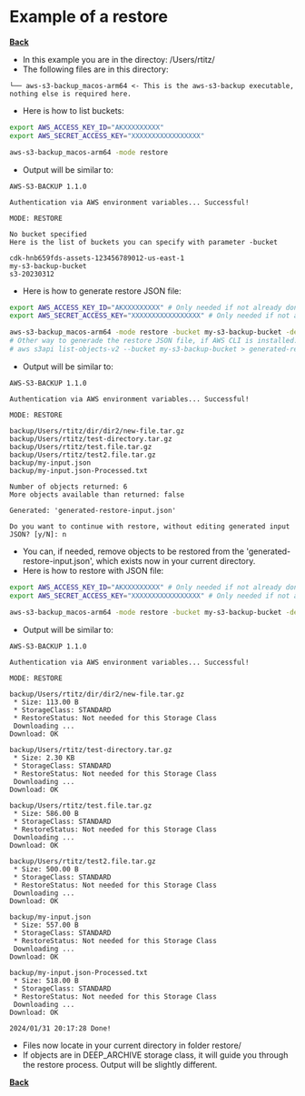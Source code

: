 # Example of a restore

**[Back](../README.md)**

  * In this example you are in the directoy: /Users/rtitz/
  * The following files are in this directory:
```text
└── aws-s3-backup_macos-arm64 <- This is the aws-s3-backup executable, nothing else is required here.
```

  * Here is how to list  buckets:
```bash
export AWS_ACCESS_KEY_ID="AKXXXXXXXXX"
export AWS_SECRET_ACCESS_KEY="XXXXXXXXXXXXXXXXX"

aws-s3-backup_macos-arm64 -mode restore
```

  * Output will be similar to:
```
AWS-S3-BACKUP 1.1.0

Authentication via AWS environment variables... Successful!

MODE: RESTORE

No bucket specified
Here is the list of buckets you can specify with parameter -bucket

cdk-hnb659fds-assets-123456789012-us-east-1
my-s3-backup-bucket
s3-20230312
```

  * Here is how to generate restore JSON file:
```bash
export AWS_ACCESS_KEY_ID="AKXXXXXXXXX" # Only needed if not already done in previous command
export AWS_SECRET_ACCESS_KEY="XXXXXXXXXXXXXXXXX" # Only needed if not already done in previous command

aws-s3-backup_macos-arm64 -mode restore -bucket my-s3-backup-bucket -destination restore/
# Other way to generade the restore JSON file, if AWS CLI is installed:
# aws s3api list-objects-v2 --bucket my-s3-backup-bucket > generated-restore-input.json
```

  * Output will be similar to:
```
AWS-S3-BACKUP 1.1.0

Authentication via AWS environment variables... Successful!

MODE: RESTORE

backup/Users/rtitz/dir/dir2/new-file.tar.gz
backup/Users/rtitz/test-directory.tar.gz
backup/Users/rtitz/test.file.tar.gz
backup/Users/rtitz/test2.file.tar.gz
backup/my-input.json
backup/my-input.json-Processed.txt

Number of objects returned: 6
More objects available than returned: false

Generated: 'generated-restore-input.json'

Do you want to continue with restore, without editing generated input JSON? [y/N]: n
```

  * You can, if needed, remove objects to be restored from the 'generated-restore-input.json', which exists now in your current directory.
  * Here is how to restore with JSON file:
```bash
export AWS_ACCESS_KEY_ID="AKXXXXXXXXX" # Only needed if not already done in previous command
export AWS_SECRET_ACCESS_KEY="XXXXXXXXXXXXXXXXX" # Only needed if not already done in previous command

aws-s3-backup_macos-arm64 -mode restore -bucket my-s3-backup-bucket -destination restore/ -json generated-restore-input.json
```

  * Output will be similar to:
```
AWS-S3-BACKUP 1.1.0

Authentication via AWS environment variables... Successful!

MODE: RESTORE

backup/Users/rtitz/dir/dir2/new-file.tar.gz 
 * Size: 113.00 B
 * StorageClass: STANDARD
 * RestoreStatus: Not needed for this Storage Class
 Downloading ...
Download: OK

backup/Users/rtitz/test-directory.tar.gz 
 * Size: 2.30 KB
 * StorageClass: STANDARD
 * RestoreStatus: Not needed for this Storage Class
 Downloading ...
Download: OK

backup/Users/rtitz/test.file.tar.gz 
 * Size: 586.00 B
 * StorageClass: STANDARD
 * RestoreStatus: Not needed for this Storage Class
 Downloading ...
Download: OK

backup/Users/rtitz/test2.file.tar.gz 
 * Size: 500.00 B
 * StorageClass: STANDARD
 * RestoreStatus: Not needed for this Storage Class
 Downloading ...
Download: OK

backup/my-input.json 
 * Size: 557.00 B
 * StorageClass: STANDARD
 * RestoreStatus: Not needed for this Storage Class
 Downloading ...
Download: OK

backup/my-input.json-Processed.txt 
 * Size: 518.00 B
 * StorageClass: STANDARD
 * RestoreStatus: Not needed for this Storage Class
 Downloading ...
Download: OK

2024/01/31 20:17:28 Done! 
```

  * Files now locate in your current directory in folder restore/
  * If objects are in DEEP_ARCHIVE storage class, it will guide you through the restore process. Output will be slightly different.

**[Back](../README.md)**